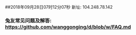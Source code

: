 ##2018年09月28日07时12分07秒 新址: 104.248.78.142
### 兔友常见问题及解答: https://github.com/wanggonging/d/blob/w/FAQ.md
